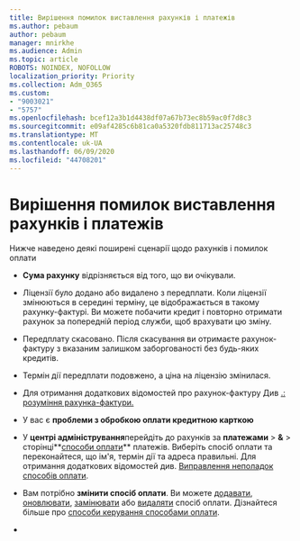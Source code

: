 ```yaml
---
title: Вирішення помилок виставлення рахунків і платежів
ms.author: pebaum
author: pebaum
manager: mnirkhe
ms.audience: Admin
ms.topic: article
ROBOTS: NOINDEX, NOFOLLOW
localization_priority: Priority
ms.collection: Adm_O365
ms.custom:
- "9003021"
- "5757"
ms.openlocfilehash: bcef12a3b1d4438df07a67b73ec8b59ac0f7d8c3
ms.sourcegitcommit: e09af4285c6b81ca0a5320fdb811713ac25748c3
ms.translationtype: MT
ms.contentlocale: uk-UA
ms.lasthandoff: 06/09/2020
ms.locfileid: "44708201"
---
```

# <a name="resolving-billing-and-payment-errors"></a>Вирішення помилок виставлення рахунків і платежів

Нижче наведено деякі поширені сценарії щодо рахунків і помилок оплати

- **Сума рахунку** відрізняється від того, що ви очікували.
- Ліцензії було додано або видалено з передплати. Коли ліцензії змінюються в середині терміну, це відображається в такому рахунку-фактурі. Ви можете побачити кредит і повторно отримати рахунок за попередній період служби, щоб врахувати цю зміну.
- Передплату скасовано. Після скасування ви отримаєте рахунок-фактуру з вказаним залишком заборгованості без будь-яких кредитів.
- Термін дії передплати подовжено, а ціна на ліцензію змінилася.
- Для отримання додаткових відомостей про рахунок-фактуру Див [.: розуміння рахунка-фактури.](https://docs.microsoft.com/microsoft-365/commerce/billing-and-payments/understand-your-invoice2)
- У вас є **проблеми з обробкою оплати кредитною карткою**
- У **центрі адміністрування**перейдіть до рахунків за **платежами**   >   **&**   >   сторінці**[способи оплати](https://go.microsoft.com/fwlink/p/?linkid=2018806)** платежів. Виберіть спосіб оплати та переконайтеся, що ім'я, термін дії та адреса правильні. Для отримання додаткових відомостей див. [Виправлення неполадок способів оплати](https://docs.microsoft.com/microsoft-365/commerce/billing-and-payments/manage-payment-methods#troubleshoot-payment-methods).

- Вам потрібно **змінити спосіб оплати**. Ви можете [додавати](https://docs.microsoft.com/microsoft-365/commerce/billing-and-payments/manage-payment-methods?view=o365-worldwide#add-a-payment-method), [оновлювати](https://docs.microsoft.com/microsoft-365/commerce/billing-and-payments/manage-payment-methods?view=o365-worldwide#update-payment-method-details), [замінювати](https://docs.microsoft.com/microsoft-365/commerce/billing-and-payments/manage-payment-methods?view=o365-worldwide#replace-a-payment-method) або [видаляти](https://docs.microsoft.com/microsoft-365/commerce/billing-and-payments/manage-payment-methods?view=o365-worldwide#delete-a-payment-method) спосіб оплати. Дізнайтеся більше про [способи керування способами оплати](https://docs.microsoft.com/microsoft-365/commerce/billing-and-payments/manage-payment-methods?view=o365-worldwide).
- 